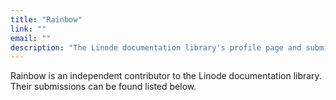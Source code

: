 ```yaml
---
title: "Rainbow"
link: ""
email: ""
description: "The Linode documentation library's profile page and submission listing for Rainbow"
---
```


Rainbow is an independent contributor to the Linode documentation library. Their submissions can be found listed below.